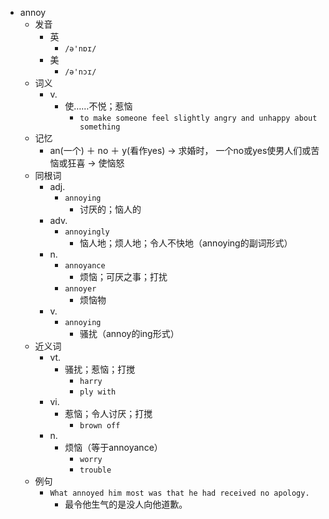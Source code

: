 - annoy
  - 发音
    - 英
      - `/ə'nɒɪ/`
    - 美
      - `/ə'nɔɪ/`
  - 词义
    - v.
      - 使……不悦；惹恼
        - `to make someone feel slightly angry and unhappy about something`
  - 记忆
    - an(一个) ＋ no ＋ y(看作yes) → 求婚时， 一个no或yes使男人们或苦恼或狂喜 → 使恼怒
  - 同根词
    - adj.
      - `annoying`
        - 讨厌的；恼人的
    - adv.
      - `annoyingly`
        - 恼人地；烦人地；令人不快地（annoying的副词形式）
    - n.
      - `annoyance`
        - 烦恼；可厌之事；打扰
      - `annoyer`
        - 烦恼物
    - v.
      - `annoying`
        - 骚扰（annoy的ing形式）
  - 近义词
    - vt.
      - 骚扰；惹恼；打搅
        - `harry`
        - `ply with`
    - vi.
      - 惹恼；令人讨厌；打搅
        - `brown off`
    - n.
      - 烦恼（等于annoyance）
        - `worry`
        - `trouble`
  - 例句
    - `What annoyed him most was that he had received no apology.`
      - 最令他生气的是没人向他道歉。

